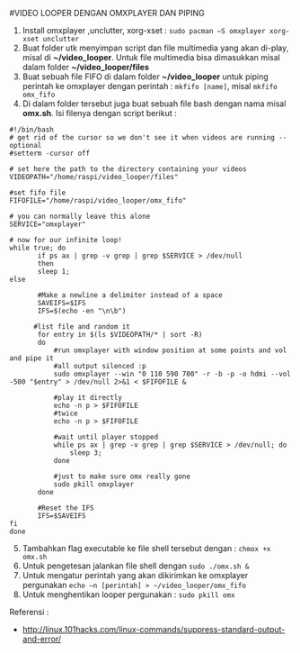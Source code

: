#VIDEO LOOPER DENGAN OMXPLAYER DAN PIPING
1.	Install omxplayer ,unclutter, xorg-xset : `sudo pacman –S omxplayer xorg-xset unclutter`
2.	Buat folder utk menyimpan script dan file multimedia yang akan di-play, misal di **~/video_looper**. Untuk file multimedia bisa dimasukkan misal dalam folder **~/video_looper/files**
3.	Buat sebuah file FIFO di dalam folder **~/video_looper** untuk piping perintah ke omxplayer dengan perintah : `mkfifo [name]`, misal `mkfifo omx_fifo`
4.	Di dalam folder tersebut juga buat sebuah file bash dengan nama misal **omx.sh**. Isi filenya dengan script berikut :
 ```
 #!/bin/bash
 # get rid of the cursor so we don't see it when videos are running -- optional
 #setterm -cursor off

 # set here the path to the directory containing your videos
 VIDEOPATH="/home/raspi/video_looper/files" 

 #set fifo file
 FIFOFILE="/home/raspi/video_looper/omx_fifo"

 # you can normally leave this alone
 SERVICE="omxplayer"

 # now for our infinite loop!
 while true; do
        if ps ax | grep -v grep | grep $SERVICE > /dev/null
        then
        sleep 1;
 else

        #Make a newline a delimiter instead of a space
		SAVEIFS=$IFS
		IFS=$(echo -en "\n\b")

	   #list file and random it
        for entry in $(ls $VIDEOPATH/* | sort -R)
        do
			#run omxplayer with window position at some points and vol and pipe it
			#all output silenced :p
			sudo omxplayer --win "0 110 590 700" -r -b -p -o hdmi --vol -500 "$entry" > /dev/null 2>&1 < $FIFOFILE &
                
            #play it directly
			echo -n p > $FIFOFILE
			#twice
			echo -n p > $FIFOFILE
			
			#wait until player stopped
			while ps ax | grep -v grep | grep $SERVICE > /dev/null; do
				sleep 3;
			done

			#just to make sure omx really gone
			sudo pkill omxplayer
        done
        
        #Reset the IFS
		IFS=$SAVEIFS
 fi
 done
 ```

5.	Tambahkan flag executable ke file shell tersebut dengan : `chmox +x omx.sh`
6.	Untuk pengetesan jalankan file shell dengan `sudo ./omx.sh &`
7.	Untuk mengatur perintah yang akan dikirimkan ke omxplayer pergunakan `echo –n [perintah] > ~/video_looper/omx_fifo`
8.	Untuk menghentikan looper pergunakan : `sudo pkill omx`

Referensi :
- http://linux.101hacks.com/linux-commands/suppress-standard-output-and-error/
